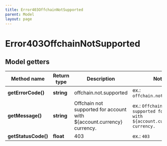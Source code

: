 ```yaml
---
title: Error403OffchainNotSupported
parent: Model
layout: page
---
```


# Error403OffchainNotSupported

## Model getters

Method name | Return type | Description | Notes
------------ | ------------- | ------------- | -------------
**getErrorCode()** | **string** | offchain.not.supported | ex.: `offchain.not.supported`
**getMessage()** | **string** | Offchain not supported for account with ${account.currency} currency. | ex.: `Offchain not supported for account with ${account.currency} currency.`
**getStatusCode()** | **float** | 403 | ex.: `403`

